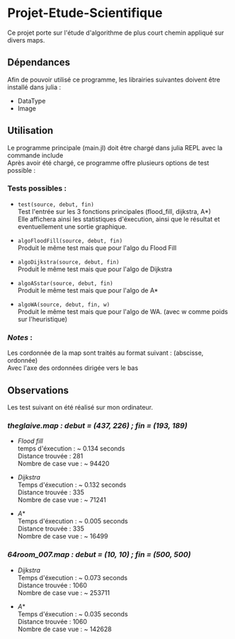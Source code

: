 # Projet-Etude-Scientifique
Ce projet porte sur l'étude d'algorithme de plus court chemin appliqué sur divers maps.

## Dépendances 
Afin de pouvoir utilisé ce programme, les librairies suivantes doivent être installé dans julia : 
- DataType
- Image

## Utilisation
Le programme principale (main.jl) doit être chargé dans julia REPL avec la commande include  <br>
Après avoir été chargé, ce programme offre plusieurs options de test possible :  <br>

### Tests possibles :
- `test(source, debut, fin)` <br>
Test l'entrée sur les 3 fonctions principales (flood_fill, dijkstra, A*) <br>
Elle affichera ainsi les statistiques d'éxecution, ainsi que le résultat et eventuellement une sortie graphique.

- `algoFloodFill(source, debut, fin)` <br>
Produit le même test mais que pour l'algo du Flood Fill

- `algoDijkstra(source, debut, fin)` <br>
Produit le même test mais que pour l'algo de Dijkstra

- `algoASstar(source, debut, fin)` <br>
Produit le même test mais que pour l'algo de A*

- `algoWA(source, debut, fin, w)` <br>
Produit le même test mais que pour l'algo de WA. (avec w comme poids sur l'heuristique)


### *Notes* :
Les cordonnée de la map sont traités au format suivant : (abscisse, ordonnée) <br>
Avec l'axe des ordonnées dirigée vers le bas

## Observations
Les test suivant on été réalisé sur mon ordinateur.

### *theglaive.map :  debut = (437, 226) ; fin = (193, 189)*
- *Flood fill* <br>
temps d'éxecution : ~ 0.134 seconds <br>
Distance trouvée : 281 <br>
Nombre de case vue : ~ 94420 <br>

- *Dijkstra* <br>
Temps d'éxecution : ~ 0.132 seconds <br>
Distance trouvée : 335 <br>
Nombre de case vue : ~ 71241  <br>

- *A** <br>
Temps d'éxecution : ~ 0.005 seconds  <br>
Distance trouvée : 335  <br>
Nombre de case vue : ~ 16499  <br>

### *64room_007.map : debut = (10, 10) ; fin = (500, 500)*
- *Dijkstra* <br>
Temps d'éxecution : ~ 0.073 seconds <br>
Distance trouvée : 1060 <br>
Nombre de case vue : ~ 253711 <br>

- *A** <br>
Temps d'éxecution : ~ 0.035 seconds <br>
Distance trouvée : 1060 <br>
Nombre de case vue : ~ 142628 <br>
